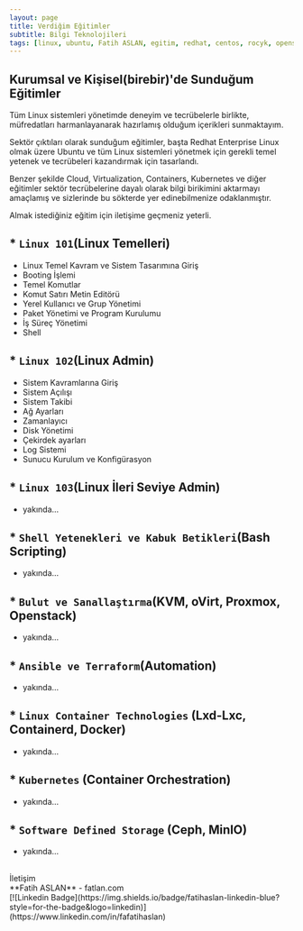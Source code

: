 ```yaml
---
layout: page
title: Verdiğim Eğitimler
subtitle: Bilgi Teknolojileri
tags: [linux, ubuntu, Fatih ASLAN, egitim, redhat, centos, rocyk, opensource, almalinux, debian, fatihaslan, docker, kubernetes, container, rancher, cloud, oVirt, KVM, docker, containerd, container, ceph, minio ]
---
```


## Kurumsal ve Kişisel(birebir)'de Sunduğum Eğitimler

Tüm Linux sistemleri yönetimde deneyim ve tecrübelerle birlikte, müfredatları harmanlayanarak hazırlamış olduğum içerikleri sunmaktayım.

Sektör çıktıları olarak sunduğum eğitimler, başta Redhat Enterprise Linux olmak üzere Ubuntu ve tüm Linux sistemleri yönetmek için gerekli temel yetenek ve tecrübeleri kazandırmak için tasarlandı.

Benzer şekilde Cloud, Virtualization, Containers, Kubernetes ve diğer eğitimler sektör tecrübelerine dayalı olarak bilgi birikimini aktarmayı amaçlamış ve sizlerinde bu sökterde yer edinebilmenize odaklanmıştır.

Almak istediğiniz eğitim için iletişime geçmeniz yeterli.

## * `Linux 101`(Linux Temelleri)

- Linux Temel Kavram ve Sistem Tasarımına Giriş
- Booting İşlemi
- Temel Komutlar
- Komut Satırı Metin Editörü
- Yerel Kullanıcı ve Grup Yönetimi
- Paket Yönetimi ve Program Kurulumu
- İş Süreç Yönetimi
- Shell

## * `Linux 102`(Linux Admin)

- Sistem Kavramlarına Giriş
- Sistem Açılışı
- Sistem Takibi
- Ağ Ayarları
- Zamanlayıcı
- Disk Yönetimi
- Çekirdek ayarları
- Log Sistemi
- Sunucu Kurulum ve Konfigürasyon

## * `Linux 103`(Linux İleri Seviye Admin)

- yakında...

## * `Shell Yetenekleri ve Kabuk Betikleri`(Bash Scripting)

- yakında...

## * `Bulut ve Sanallaştırma`(KVM, oVirt, Proxmox, Openstack)

- yakında...

## * `Ansible ve Terraform`(Automation)

- yakında...

## * `Linux Container Technologies` (Lxd-Lxc, Containerd, Docker)

- yakında...

## * `Kubernetes` (Container Orchestration)

- yakında...

## * `Software Defined Storage` (Ceph, MinIO)

- yakında...

<br>
İletişim<br>
**Fatih ASLAN** - fatlan.com<br>
[![Linkedin Badge](https://img.shields.io/badge/fatihaslan-linkedin-blue?style=for-the-badge&logo=linkedin)](https://www.linkedin.com/in/fafatihaslan) <br>
